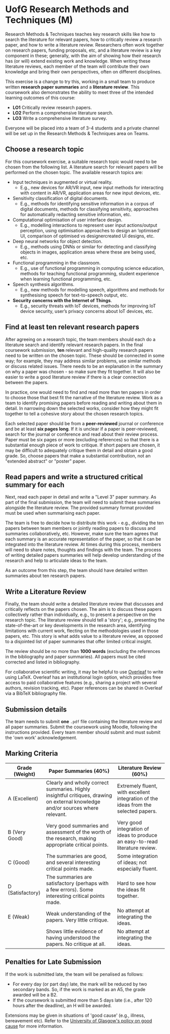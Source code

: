 # UofG Research Methods and Techniques (M)

Research Methods & Techniques teaches key research skills like how to search the literature for relevant papers, how to critically review a research paper, and how to write a literature review. Researchers often work together on research papers, funding proposals, etc, and a literature review is a key component in these; generally, with the aim of showing how their research has (or will) extend existing work and knowledge. When writing these literature reviews, each member of the team will contribute their own knowledge and bring their own perspectives, often on different disciplines.

This exercise is a change to try this, working in a small team to produce written **research paper summaries** and a **literature review**. This coursework also demonstrates the ability to meet three of the intended learning outcomes of this course:

- **LO1** Critically review research papers.
- **LO2** Perform a comprehensive literature search.
- **LO3** Write a comprehensive literature survey.

Everyone will be placed into a team of 3-4 students and a private channel will be set up in the Research Methods & Techniques area on Teams.

## Choose a research topic

For this coursework exercise, a suitable research topic would need to be chosen from the following list. A literature search for relevant papers will be performed on the chosen topic. The available research topics are:

- Input techniques in augmented or virtual reality.
    - E.g., new devices for AR/VR input, new input methods for interacting with content in AR/VR, application areas for new input devices, etc.
- Sensitivity classification of digital documents.
    - E.g., methods for identifying sensitive information in a corpus of digital documents, methods for classifying sensitivity, approaches for automatically redacting sensitive information, etc.
- Computational optimisation of user interface design.
    - E.g., modelling interactions to represent user input actions/output perception, using optimisation approaches to design an ‘optimised’ UI, comparison of optimised vs designercreated UI designs, etc.
- Deep neural networks for object detection.
    - E.g., methods using DNNs or similar for detecting and classifying objects in images, application areas where these are being used, etc.
- Functional programming in the classroom.
    - E.g., use of functional programming in computing science education, methods for teaching functional programming, student experience when learning functional programming, etc.
- Speech synthesis algorithms.
    - E.g., new methods for modelling speech, algorithms and methods for synthesising speech for text-to-speech output, etc.
- **Security concerns with the Internet of Things**.
    - E.g., security threats with IoT devices, methods for improving IoT device security, user’s privacy concerns about IoT devices, etc.

## Find at least ten relevant research papers

After agreeing on a research topic, the team members should each do a literature search and identify relevant research papers. In the final coursework submission, **ten** relevant and high-quality research papers need to be written on the chosen topic. These should be connected in some way; for example, they may address similar problems, use similar methods or discuss related issues. There needs to be an explanation in the summary on why a paper was chosen - so make sure they fit together. It will also be easier to write a good literature review if there is a clear connection between the papers.

In practice, one would need to find and read more than ten papers in order to choose those that best fit the narrative of the literature review. Work as a team to identify promising papers before reading and writing about them in detail. In narrowing down the selected works, consider how they might fit together to tell a cohesive story about the chosen research topics.

Each selected paper should be from a **peer-reviewed** journal or conference and be at least **six pages long**. If it is unclear if a paper is peer-reviewed, search for the journal or conference and read about their review process. Paper must be six pages or more (excluding references) so that there is a substantial enough piece of work to critique. If short papers are chosen, it may be difficult to adequately critique them in detail and obtain a good grade. So, choose papers that make a substantial contribution, not an "extended abstract" or "poster" paper.

## Read papers and write a structured critical summary for each

Next, read each paper in detail and write a "Level 3" paper summary. As part of the final submission, the team will need to submit these summaries alongside the literature review. The provided summary format provided must be used when summarising each paper.

The team is free to decide how to distribute this work - e.g., dividing the ten papers between team members or jointly reading papers to discuss and summaries collaboratively, etc. However, make sure the team agrees that each summary is an accurate representation of the paper, so that it can be integrated into the literature review. At times during this process, members will need to share notes, thoughts and findings with the team. The process of writing detailed papers summaries will help develop understanding of the research and help to articulate ideas to the team.

As an outcome from this step, the team should have detailed written summaries about ten research papers.

## Write a Literature Review

Finally, the team should write a detailed literature review that discusses and critically reflects on the papers chosen. The aim is to discuss these papers collectively rather than individually, e.g., to present a perspective on the research topic. The literature review should tell a 'story'; e.g., presenting the state-of-the-art or key developments in the research area, identifying limitations with current work, flecting on the methodologies used in those papers, etc. This story is what adds value to a literature review, as opposed to a disjointed list of paper summaries that offer limited critical insight.

The review should be no more than **1000 words** (excluding the references in the bibliography and paper summaries). All papers must be cited corrected and listed in bibliography.

For collaborative scientific writing, it may be helpful to use [Overleaf](https://www.overleaf.com/) to write using LaTeX. Overleaf has an institutional login option, which provides free access to paid collaborative features (e.g., sharing a project with several authors, revision tracking, etc). Paper references can be shared in Overleaf via a BibTeX bibliography file.

## Submission details

The team needs to submit __one__ `.pdf` file containing the literature review and all paper summaries. Submit the coursework using Moodle, following the instructions provided. Every team member should submit and must submit the 'own work' acknowledgement.

## Marking Criteria

| Grade (Weight)   | Paper Summaries (40%)                                                                                                           | Literature Review (60%)                                                             |
|------------------|---------------------------------------------------------------------------------------------------------------------------------|-------------------------------------------------------------------------------------|
| A (Excellent)    | Clearly and wholly correct summaries. Highly insightful critiques, drawing on external knowledge and/or sources where relevant. | Extremely fluent, with excellent integration of the ideas from the selected papers. |
| B (Very Good)    | Very good summaries and assessment of the worth of the research, making appropriate critical points.                            | Very good integration of ideas to produce an easy-to-read literature review.        |
| C (Good)         | The summaries are good, and several interesting critical points made.                                                           | Some integration of ideas; not especially fluent.                                   |
| D (Satisfactory) | The summaries are satisfactory (perhaps with a few errors). Some interesting critical points made.                              | Hard to see how the ideas fit together.                                             |
| E (Weak)         | Weak understanding of the papers. Very little critique.                                                                         | No attempt at integrating the ideas.                                                |
|                  | Shows little evidence of having understood the papers. No critique at all.                                                      | No attempt at integrating the ideas.                                                |

## Penalties for Late Submission

If the work is submitted late, the team will be penalised as follows:

- For every day (or part day) late, the mark will be reduced by two secondary bands. So, if the work is marked as an A5, the grade awarded will be a B2.
- If the coursework is submitted more than 5 days late (i.e., after 120 hours after the deadline), an H will be awarded.

Extensions may be given in situations of 'good cause' (e.g., illness, bereavement etc). Refer to the [University of Glasgow's policy on good cause](https://www.gla.ac.uk/myglasgow/senateoffice/policies/assessment/goodcausefaqs/) for more information.
